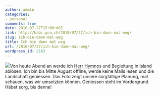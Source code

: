 ```yaml
---
author: admin
categories:
- personal
comments: true
date: 2010-07-27T15:00:08Z
link: http://habi.gna.ch/2010/07/27/ich-bin-dann-mal-weg/
slug: ich-bin-dann-mal-weg
title: Ich bin dann mal weg
url: /2010/07/27/ich-bin-dann-mal-weg/
wordpress_id: 2163
---
```


[![](http://habi.gna.ch/wp-content/uploads/2010/07/iceland-300x213.jpg)](http://habi.gna.ch/wp-content/uploads/2010/07/iceland.jpg)Von heute Abend an werde ich [Herr Hymnos](http://hymnos.existenz.ch/2010/07/27/vulkanasche/) und Begleitung in Island ablösen. Ich bin bis Mitte August offline, werde keine Mails lesen und die Landschaft geniessen. Das Foto zeigt unsere sorgfältige Planung, mal schauen, was wir umsetzten können. Geniessen steht im Vordergrund.
Häbet sorg, bis denne!
